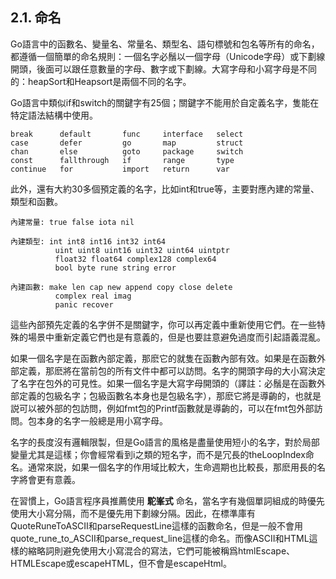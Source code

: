 ## 2.1. 命名

Go語言中的函數名、變量名、常量名、類型名、語句標號和包名等所有的命名，都遵循一個簡單的命名規則：一個名字必鬚以一個字母（Unicode字母）或下劃線開頭，後面可以跟任意數量的字母、數字或下劃線。大寫字母和小寫字母是不同的：heapSort和Heapsort是兩個不同的名字。

Go語言中類似if和switch的關鍵字有25個；關鍵字不能用於自定義名字，隻能在特定語法結構中使用。

```
break      default       func     interface   select
case       defer         go       map         struct
chan       else          goto     package     switch
const      fallthrough   if       range       type
continue   for           import   return      var
```

此外，還有大約30多個預定義的名字，比如int和true等，主要對應內建的常量、類型和函數。

```
內建常量: true false iota nil

內建類型: int int8 int16 int32 int64
          uint uint8 uint16 uint32 uint64 uintptr
          float32 float64 complex128 complex64
          bool byte rune string error

內建函數: make len cap new append copy close delete
          complex real imag
          panic recover
```

這些內部預先定義的名字併不是關鍵字，你可以再定義中重新使用它們。在一些特殊的場景中重新定義它們也是有意義的，但是也要註意避免過度而引起語義混亂。

如果一個名字是在函數內部定義，那麽它的就隻在函數內部有效。如果是在函數外部定義，那麽將在當前包的所有文件中都可以訪問。名字的開頭字母的大小寫決定了名字在包外的可見性。如果一個名字是大寫字母開頭的（譯註：必鬚是在函數外部定義的包級名字；包級函數名本身也是包級名字），那麽它將是導齣的，也就是説可以被外部的包訪問，例如fmt包的Printf函數就是導齣的，可以在fmt包外部訪問。包本身的名字一般總是用小寫字母。

名字的長度沒有邏輯限製，但是Go語言的風格是盡量使用短小的名字，對於局部變量尤其是這樣；你會經常看到i之類的短名字，而不是冗長的theLoopIndex命名。通常來説，如果一個名字的作用域比較大，生命週期也比較長，那麽用長的名字將會更有意義。

在習慣上，Go語言程序員推薦使用 **駝峯式** 命名，當名字有幾個單詞組成的時優先使用大小寫分隔，而不是優先用下劃線分隔。因此，在標準庫有QuoteRuneToASCII和parseRequestLine這樣的函數命名，但是一般不會用quote_rune_to_ASCII和parse_request_line這樣的命名。而像ASCII和HTML這樣的縮略詞則避免使用大小寫混合的寫法，它們可能被稱爲htmlEscape、HTMLEscape或escapeHTML，但不會是escapeHtml。

